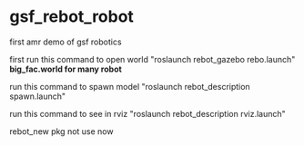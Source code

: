 # gsf_rebot_robot
first amr demo of gsf robotics


first run this command to open world "roslaunch rebot_gazebo rebo.launch" **big_fac.world for many robot**

run this command to spawn model "roslaunch rebot_description spawn.launch"

run this command to see in rviz "roslaunch rebot_description rviz.launch"

rebot_new pkg not use now
